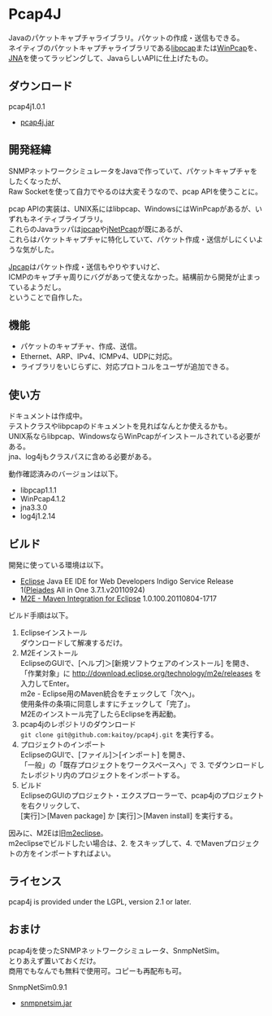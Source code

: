 Pcap4J
======

Javaのパケットキャプチャライブラリ。パケットの作成・送信もできる。<br>
ネイティブのパケットキャプチャライブラリである[libpcap](http://www.tcpdump.org/)または[WinPcap](http://www.winpcap.org/)を、<br>
[JNA](https://github.com/twall/jna)を使ってラッピングして、JavaらしいAPIに仕上げたもの。<br>

ダウンロード
------------

pcap4j1.0.1

* [pcap4j.jar](/downloads/Kaitoy/pcap4j/pcap4j.jar)

開発経緯
--------

SNMPネットワークシミュレータをJavaで作っていて、パケットキャプチャをしたくなったが、<br>
Raw Socketを使って自力でやるのは大変そうなので、pcap APIを使うことに。<br>

pcap APIの実装は、UNIX系にはlibpcap、WindowsにはWinPcapがあるが、いずれもネイティブライブラリ。<br>
これらのJavaラッパは[jpcap](http://jpcap.sourceforge.net/)や[jNetPcap](http://jnetpcap.com/)が既にあるが、<br>
これらはパケットキャプチャに特化していて、パケット作成・送信がしにくいような気がした。<br>

[Jpcap](http://netresearch.ics.uci.edu/kfujii/Jpcap/doc/)はパケット作成・送信もやりやすいけど、<br>
ICMPのキャプチャ周りにバグがあって使えなかった。結構前から開発が止まっているようだし。<br>
ということで自作した。<br>

機能
----

* パケットのキャプチャ、作成、送信。
* Ethernet、ARP、IPv4、ICMPv4、UDPに対応。
* ライブラリをいじらずに、対応プロトコルをユーザが追加できる。


使い方
------

ドキュメントは作成中。<br>
テストクラスやlibpcapのドキュメントを見ればなんとか使えるかも。<br>
UNIX系ならlibpcap、WindowsならWinPcapがインストールされている必要がある。<br>
jna、log4jもクラスパスに含める必要がある。<br>

動作確認済みのバージョンは以下。

* libpcap1.1.1
* WinPcap4.1.2
* jna3.3.0
* log4j1.2.14


ビルド
------
開発に使っている環境は以下。

* [Eclipse](http://www.eclipse.org/) Java EE IDE for Web Developers Indigo Service Release 1([Pleiades](http://mergedoc.sourceforge.jp/) All in One 3.7.1.v20110924)
* [M2E - Maven Integration for Eclipse](http://eclipse.org/m2e/download/) 1.0.100.20110804-1717

ビルド手順は以下。

1. Eclipseインストール<br>
   ダウンロードして解凍するだけ。
2. M2Eインストール<br>
   EclipseのGUIで、[ヘルプ]＞[新規ソフトウェアのインストール] を開き、<br>
   「作業対象」に http://download.eclipse.org/technology/m2e/releases を入力してEnter。<br>
   m2e - Eclipse用のMaven統合をチェックして「次へ」。<br>
   使用条件の条項に同意しますにチェックして「完了」。<br>
   M2Eのインストール完了したらEclipseを再起動。<br>
3. pcap4jのレポジトリのダウンロード<br>
   `git clone git@github.com:kaitoy/pcap4j.git` を実行する。
4. プロジェクトのインポート<br>
  EclipseのGUIで、[ファイル]＞[インポート] を開き、<br>
  「一般」の「既存プロジェクトをワークスペースへ」で 3. でダウンロードしたレポジトリ内のプロジェクトをインポートする。
5. ビルド<br>
   EclipseのGUIのプロジェクト・エクスプローラーで、pcap4jのプロジェクトを右クリックして、<br>
   [実行]＞[Maven package] か [実行]＞[Maven install] を実行する。

因みに、M2Eは旧[m2eclipse](http://m2eclipse.sonatype.org/)。<br>
m2eclipseでビルドしたい場合は、2. をスキップして、4. でMavenプロジェクトの方をインポートすればよい。<br>

ライセンス
----------

pcap4j is provided under the LGPL, version 2.1 or later.<br>

おまけ
------

pcap4jを使ったSNMPネットワークシミュレータ、SnmpNetSim。<br>
とりあえず置いておくだけ。<br>
商用でもなんでも無料で使用可。コピーも再配布も可。<br>

SnmpNetSim0.9.1

* [snmpnetsim.jar](/downloads/Kaitoy/pcap4j/snmpnetsim.jar)
